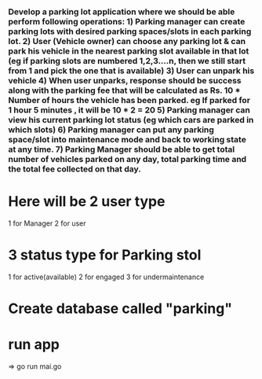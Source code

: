 <h3>Develop a parking lot application where we should be able perform following operations:
1) Parking manager can create parking lots with desired parking spaces/slots in each parking lot.
2) User (Vehicle owner) can choose any parking lot & can park his vehicle in the nearest parking slot available in that lot (eg if parking slots are numbered 1,2,3....n, then we still start from 1 and pick the one that is available)
3) User can unpark his vehicle
4) When user unparks, response should be success along with the parking fee that will be calculated as Rs. 10 * Number of hours the vehicle has been parked. eg If parked for 1 hour 5 minutes , it will be 10 * 2 = 20
5) Parking manager can view his current parking lot status (eg which cars are parked in which slots)
6) Parking manager can put any parking space/slot into maintenance mode and back to working state at any time.
7) Parking Manager should be able to get total number of vehicles parked on any day, total parking time and the total fee collected on that day.
<h3>

# Here will be 2 user type
1 for Manager
2 for user

# 3 status type for Parking stol
1 for active(available)
2 for engaged
3 for undermaintenance

# Create database called "parking"
# run app
=> go run mai.go

